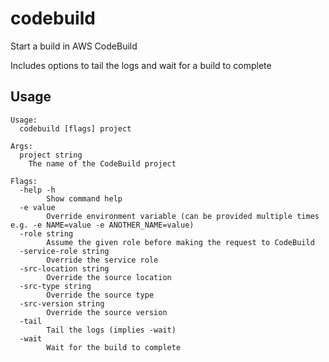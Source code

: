 # codebuild

Start a build in AWS CodeBuild

Includes options to tail the logs and wait for a build to complete

## Usage

```text
Usage:
  codebuild [flags] project

Args:
  project string
	The name of the CodeBuild project

Flags:
  -help -h
    	Show command help
  -e value
    	Override environment variable (can be provided multiple times e.g. -e NAME=value -e ANOTHER_NAME=value)
  -role string
    	Assume the given role before making the request to CodeBuild
  -service-role string
    	Override the service role
  -src-location string
    	Override the source location
  -src-type string
    	Override the source type
  -src-version string
    	Override the source version
  -tail
    	Tail the logs (implies -wait)
  -wait
    	Wait for the build to complete
```

